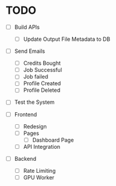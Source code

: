 # TODO

- [ ] Build APIs
  - [ ] Update Output File Metadata to DB
- [ ] Send Emails
  - [ ] Credits Bought
  - [ ] Job Successful
  - [ ] Job failed
  - [ ] Profile Created
  - [ ] Profile Deleted
- [ ] Test the System

- [ ] Frontend
  - [ ] Redesign
  - [ ] Pages
    - [ ] Dashboard Page
  - [ ] API Integration
- [ ] Backend
  - [ ] Rate Limiting
  - [ ] GPU Worker
